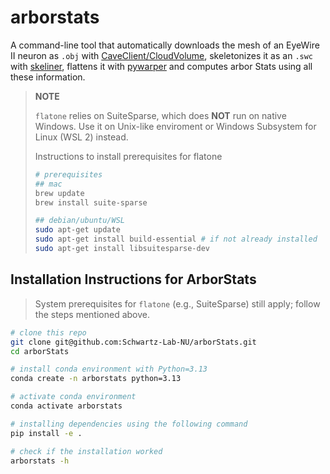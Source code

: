 # arborstats

A command-line tool that automatically downloads the mesh of an EyeWire II neuron as `.obj` with [CaveClient/CloudVolume](https://github.com/seung-lab/cloud-volume), skeletonizes it as an `.swc` with [skeliner](https://github.com/berenslab/skeliner), flattens it with [pywarper](https://github.com/berenslab/pywarper) and computes arbor Stats using all these information.

> __NOTE__
> 
> `flatone` relies on SuiteSparse, which does **NOT** run on native Windows. Use it on Unix-like enviroment or Windows Subsystem for Linux (WSL 2) instead.
>
> Instructions to install prerequisites for flatone
> ```bash
> # prerequisites
> ## mac
> brew update
> brew install suite-sparse
> 
> ## debian/ubuntu/WSL
> sudo apt-get update
> sudo apt-get install build-essential # if not already installed
> sudo apt-get install libsuitesparse-dev
>```


## Installation Instructions for ArborStats

> System prerequisites for `flatone` (e.g., SuiteSparse) still apply; follow the steps mentioned above.

```bash
# clone this repo
git clone git@github.com:Schwartz-Lab-NU/arborStats.git
cd arborStats

# install conda environment with Python=3.13
conda create -n arborstats python=3.13

# activate conda environment
conda activate arborstats

# installing dependencies using the following command
pip install -e .

# check if the installation worked
arborstats -h
```
